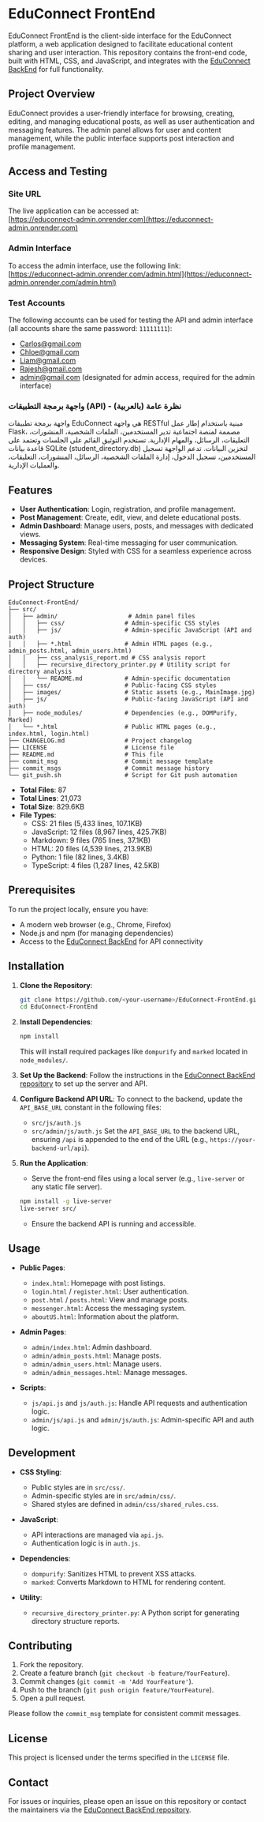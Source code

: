 # EduConnect FrontEnd

EduConnect FrontEnd is the client-side interface for the EduConnect platform, a web application designed to facilitate educational content sharing and user interaction. This repository contains the front-end code, built with HTML, CSS, and JavaScript, and integrates with the [EduConnect BackEnd](https://github.com/MohammedBoure/EduConnect-BackEnd) for full functionality.

## Project Overview

EduConnect provides a user-friendly interface for browsing, creating, editing, and managing educational posts, as well as user authentication and messaging features. The admin panel allows for user and content management, while the public interface supports post interaction and profile management.

## Access and Testing

### Site URL
The live application can be accessed at:  
[https://educonnect-admin.onrender.com](https://educonnect-admin.onrender.com)

### Admin Interface
To access the admin interface, use the following link:  
[https://educonnect-admin.onrender.com/admin.html](https://educonnect-admin.onrender.com/admin.html)

### Test Accounts
The following accounts can be used for testing the API and admin interface (all accounts share the same password: `11111111`):  
- Carlos@gmail.com  
- Chloe@gmail.com  
- Liam@gmail.com  
- Rajesh@gmail.com  
- admin@gmail.com (designated for admin access, required for the admin interface)

### واجهة برمجة التطبيقات (API) - نظرة عامة (بالعربية)
واجهة برمجة تطبيقات EduConnect هي واجهة RESTful مبنية باستخدام إطار عمل Flask، مصممة لمنصة اجتماعية تدير المستخدمين، الملفات الشخصية، المنشورات، التعليقات، الرسائل، والمهام الإدارية. تستخدم التوثيق القائم على الجلسات وتعتمد على قاعدة بيانات SQLite (student_directory.db) لتخزين البيانات. تدعم الواجهة تسجيل المستخدمين، تسجيل الدخول، إدارة الملفات الشخصية، الرسائل، المنشورات، التعليقات، والعمليات الإدارية.

## Features
- **User Authentication**: Login, registration, and profile management.
- **Post Management**: Create, edit, view, and delete educational posts.
- **Admin Dashboard**: Manage users, posts, and messages with dedicated views.
- **Messaging System**: Real-time messaging for user communication.
- **Responsive Design**: Styled with CSS for a seamless experience across devices.

## Project Structure

```
EduConnect-FrontEnd/
├── src/
│   ├── admin/                    # Admin panel files
│   │   ├── css/                 # Admin-specific CSS styles
│   │   ├── js/                  # Admin-specific JavaScript (API and auth)
│   │   ├── *.html               # Admin HTML pages (e.g., admin_posts.html, admin_users.html)
│   │   ├── css_analysis_report.md # CSS analysis report
│   │   ├── recursive_directory_printer.py # Utility script for directory analysis
│   │   └── README.md            # Admin-specific documentation
│   ├── css/                     # Public-facing CSS styles
│   ├── images/                  # Static assets (e.g., MainImage.jpg)
│   ├── js/                      # Public-facing JavaScript (API and auth)
│   ├── node_modules/            # Dependencies (e.g., DOMPurify, Marked)
│   └── *.html                   # Public HTML pages (e.g., index.html, login.html)
├── CHANGELOG.md                 # Project changelog
├── LICENSE                      # License file
├── README.md                    # This file
├── commit_msg                   # Commit message template
├── commit_msgs                  # Commit message history
└── git_push.sh                  # Script for Git push automation
```

- **Total Files**: 87
- **Total Lines**: 21,073
- **Total Size**: 829.6KB
- **File Types**:
  - CSS: 21 files (5,433 lines, 107.1KB)
  - JavaScript: 12 files (8,967 lines, 425.7KB)
  - Markdown: 9 files (765 lines, 37.1KB)
  - HTML: 20 files (4,539 lines, 213.9KB)
  - Python: 1 file (82 lines, 3.4KB)
  - TypeScript: 4 files (1,287 lines, 42.5KB)

## Prerequisites

To run the project locally, ensure you have:
- A modern web browser (e.g., Chrome, Firefox)
- Node.js and npm (for managing dependencies)
- Access to the [EduConnect BackEnd](https://github.com/MohammedBoure/EduConnect-BackEnd) for API connectivity

## Installation

1. **Clone the Repository**:
   ```bash
   git clone https://github.com/<your-username>/EduConnect-FrontEnd.git
   cd EduConnect-FrontEnd
   ```

2. **Install Dependencies**:
   ```bash
   npm install
   ```
   This will install required packages like `dompurify` and `marked` located in `node_modules/`.

3. **Set Up the Backend**:
   Follow the instructions in the [EduConnect BackEnd repository](https://github.com/MohammedBoure/EduConnect-BackEnd) to set up the server and API.

4. **Configure Backend API URL**:
   To connect to the backend, update the `API_BASE_URL` constant in the following files:
   - `src/js/auth.js`
   - `src/admin/js/auth.js`
   Set the `API_BASE_URL` to the backend URL, ensuring `/api` is appended to the end of the URL (e.g., `https://your-backend-url/api`).

5. **Run the Application**:
   - Serve the front-end files using a local server (e.g., `live-server` or any static file server).
   ```bash
   npm install -g live-server
   live-server src/
   ```
   - Ensure the backend API is running and accessible.

## Usage

- **Public Pages**:
  - `index.html`: Homepage with post listings.
  - `login.html` / `register.html`: User authentication.
  - `post.html` / `posts.html`: View and manage posts.
  - `messenger.html`: Access the messaging system.
  - `aboutUS.html`: Information about the platform.

- **Admin Pages**:
  - `admin/index.html`: Admin dashboard.
  - `admin/admin_posts.html`: Manage posts.
  - `admin/admin_users.html`: Manage users.
  - `admin/admin_messages.html`: Manage messages.

- **Scripts**:
  - `js/api.js` and `js/auth.js`: Handle API requests and authentication logic.
  - `admin/js/api.js` and `admin/js/auth.js`: Admin-specific API and auth logic.

## Development

- **CSS Styling**:
  - Public styles are in `src/css/`.
  - Admin-specific styles are in `src/admin/css/`.
  - Shared styles are defined in `admin/css/shared_rules.css`.

- **JavaScript**:
  - API interactions are managed via `api.js`.
  - Authentication logic is in `auth.js`.

- **Dependencies**:
  - `dompurify`: Sanitizes HTML to prevent XSS attacks.
  - `marked`: Converts Markdown to HTML for rendering content.

- **Utility**:
  - `recursive_directory_printer.py`: A Python script for generating directory structure reports.

## Contributing

1. Fork the repository.
2. Create a feature branch (`git checkout -b feature/YourFeature`).
3. Commit changes (`git commit -m 'Add YourFeature'`).
4. Push to the branch (`git push origin feature/YourFeature`).
5. Open a pull request.

Please follow the `commit_msg` template for consistent commit messages.

## License

This project is licensed under the terms specified in the `LICENSE` file.

## Contact

For issues or inquiries, please open an issue on this repository or contact the maintainers via the [EduConnect BackEnd repository](https://github.com/MohammedBoure/EduConnect-BackEnd).